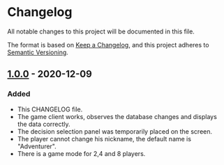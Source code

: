 # Changelog
All notable changes to this project will be documented in this file.

The format is based on [Keep a Changelog](https://keepachangelog.com/en/1.0.0/),
and this project adheres to [Semantic Versioning](https://semver.org/spec/v2.0.0.html).

## [1.0.0](https://github.com/Papros/EmeraldRush) - 2020-12-09
### Added
- This CHANGELOG file.
- The game client works, observes the database changes and displays the data correctly. 
- The decision selection panel was temporarily placed on the screen. 
- The player cannot change his nickname, the default name is "Adventurer". 
- There is a game mode for 2,4 and 8 players.